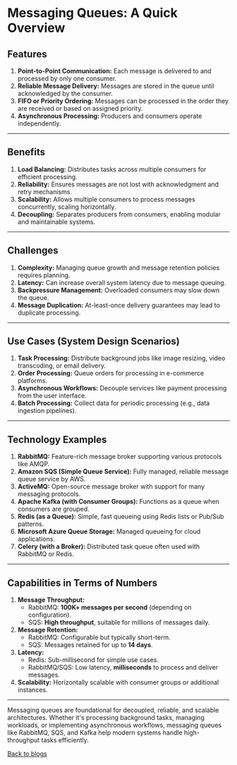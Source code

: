 # Messaging Queues: A Quick Overview

## Features
1. **Point-to-Point Communication:** Each message is delivered to and processed by only one consumer.  
2. **Reliable Message Delivery:** Messages are stored in the queue until acknowledged by the consumer.  
3. **FIFO or Priority Ordering:** Messages can be processed in the order they are received or based on assigned priority.  
4. **Asynchronous Processing:** Producers and consumers operate independently.  

---

## Benefits
1. **Load Balancing:** Distributes tasks across multiple consumers for efficient processing.  
2. **Reliability:** Ensures messages are not lost with acknowledgment and retry mechanisms.  
3. **Scalability:** Allows multiple consumers to process messages concurrently, scaling horizontally.  
4. **Decoupling:** Separates producers from consumers, enabling modular and maintainable systems.

---

## Challenges
1. **Complexity:** Managing queue growth and message retention policies requires planning.  
2. **Latency:** Can increase overall system latency due to message queuing.  
3. **Backpressure Management:** Overloaded consumers may slow down the queue.  
4. **Message Duplication:** At-least-once delivery guarantees may lead to duplicate processing.

---

## Use Cases (System Design Scenarios)
1. **Task Processing:** Distribute background jobs like image resizing, video transcoding, or email delivery.  
2. **Order Processing:** Queue orders for processing in e-commerce platforms.  
3. **Asynchronous Workflows:** Decouple services like payment processing from the user interface.  
4. **Batch Processing:** Collect data for periodic processing (e.g., data ingestion pipelines).

---

## Technology Examples
1. **RabbitMQ:** Feature-rich message broker supporting various protocols like AMQP.  
2. **Amazon SQS (Simple Queue Service):** Fully managed, reliable message queue service by AWS.  
3. **ActiveMQ:** Open-source message broker with support for many messaging protocols.  
4. **Apache Kafka (with Consumer Groups):** Functions as a queue when consumers are grouped.  
5. **Redis (as a Queue):** Simple, fast queueing using Redis lists or Pub/Sub patterns.  
6. **Microsoft Azure Queue Storage:** Managed queueing for cloud applications.  
7. **Celery (with a Broker):** Distributed task queue often used with RabbitMQ or Redis.

---

## Capabilities in Terms of Numbers
1. **Message Throughput:**  
   - RabbitMQ: **100K+ messages per second** (depending on configuration).  
   - SQS: **High throughput**, suitable for millions of messages daily.  
2. **Message Retention:**  
   - RabbitMQ: Configurable but typically short-term.  
   - SQS: Messages retained for up to **14 days**.  
3. **Latency:**  
   - Redis: Sub-millisecond for simple use cases.  
   - RabbitMQ/SQS: Low latency, **milliseconds** to process and deliver messages.  
4. **Scalability:** Horizontally scalable with consumer groups or additional instances.

---

Messaging queues are foundational for decoupled, reliable, and scalable architectures. Whether it's processing background tasks, managing workloads, or implementing asynchronous workflows, messaging queues like RabbitMQ, SQS, and Kafka help modern systems handle high-throughput tasks efficiently.

[Back to blogs](./blog.md)
